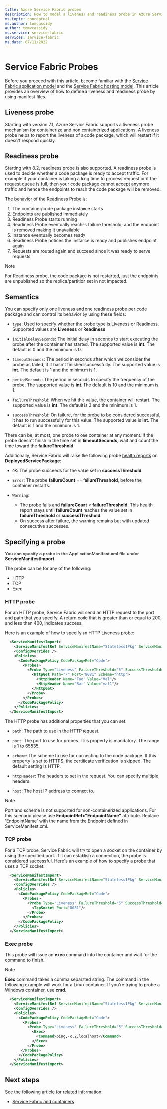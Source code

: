 ```yaml
---
title: Azure Service Fabric probes
description: How to model a liveness and readiness probe in Azure Service Fabric by using application and service manifest files.
ms.topic: conceptual
ms.author: tomcassidy
author: tomvcassidy
ms.service: service-fabric
services: service-fabric
ms.date: 07/11/2022
---
```


# Service Fabric Probes
Before you proceed with this article, become familiar with the [Service Fabric application model][application-model-link] and the [Service Fabric hosting model][hosting-model-link]. This article provides an overview of how to define a liveness and readiness probe by using manifest files.

## Liveness probe
Starting with version 7.1, Azure Service Fabric supports a liveness probe mechanism for containerize and non containerized applications. A liveness probe helps to report the liveness of a code package, which will restart if it doesn't respond quickly.

## Readiness probe
Starting with 8.2, readiness probe is also supported. A readiness probe is used to decide whether a code package is ready to accept traffic. For example if your container is taking a long time to process request or if the request queue is full, then your code package cannot accept anymore traffic and hence the endpoints to reach the code package will be removed. 

The behavior of the Readiness Probe is:
1.	The container/code package instance starts
2.	Endpoints are published immediately
3.	Readiness Probe starts running
4.	Readiness Probe eventually reaches failure threshold, and the endpoint is removed making it unavailable
5.	Instance eventually becomes ready
6.	Readiness Probe notices the instance is ready and publishes endpoint again
7.	Requests are routed again and succeed since it was ready to serve requests

> [!NOTE] 
> For Readiness probe, the code package is not restarted, just the endpoints are unpublished so the replica/partition set in not impacted.
>

## Semantics
You can specify only one liveness and one readiness probe per code package and can control its behavior by using these fields:

* `type`: Used to specify whether the probe type is Liveness or Readiness. Supported values are **Liveness** or **Readiness**

* `initialDelaySeconds`: The initial delay in seconds to start executing the probe after the container has started. The supported value is **int**. The default is 0 and the minimum is 0.

* `timeoutSeconds`: The period in seconds after which we consider the probe as failed, if it hasn't finished successfully. The supported value is **int**. The default is 1 and the minimum is 1.

* `periodSeconds`: The period in seconds to specify the frequency of the probe. The supported value is **int**. The default is 10 and the minimum is 1.

* `failureThreshold`: When we hit this value, the container will restart. The supported value is **int**. The default is 3 and the minimum is 1.

* `successThreshold`: On failure, for the probe to be considered successful, it has to run successfully for this value. The supported value is **int**. The default is 1 and the minimum is 1.

There can be, at most, one probe to one container at any moment. If the probe doesn't finish in the time set in **timeoutSeconds**, wait and count the time toward the **failureThreshold**. 

Additionally, Service Fabric will raise the following probe [health reports][health-introduction-link] on **DeployedServicePackage**:

* `OK`: The probe succeeds for the value set in **successThreshold**.

* `Error`: The probe **failureCount** ==  **failureThreshold**, before the container restarts.

* `Warning`: 
    * The probe fails and **failureCount** < **failureThreshold**. This health report stays until **failureCount** reaches the value set in **failureThreshold** or **successThreshold**.
    * On success after failure, the warning remains but with updated consecutive successes.

## Specifying a probe

You can specify a probe in the ApplicationManifest.xml file under **ServiceManifestImport**.

The probe can be for any of the following:

* HTTP
* TCP
* Exec 

### HTTP probe

For an HTTP probe, Service Fabric will send an HTTP request to the port and path that you specify. A return code that is greater than or equal to 200, and less than 400, indicates success.

Here is an example of how to specify an HTTP Liveness probe:

```xml
  <ServiceManifestImport>
    <ServiceManifestRef ServiceManifestName="Stateless1Pkg" ServiceManifestVersion="1.0.0" />
    <ConfigOverrides />
    <Policies>
      <CodePackagePolicy CodePackageRef="Code">
        <Probes>
          <Probe Type="Liveness" FailureThreshold="5" SuccessThreshold="2" InitialDelaySeconds="10" PeriodSeconds="30" TimeoutSeconds="20">
            <HttpGet Path="/" Port="8081" Scheme="http">
              <HttpHeader Name="Foo" Value="Val"/>
              <HttpHeader Name="Bar" Value="val1"/>
            </HttpGet>
          </Probe>
        </Probes>
      </CodePackagePolicy>
    </Policies>
  </ServiceManifestImport>
```

The HTTP probe has additional properties that you can set:

* `path`: The path to use in the HTTP request.

* `port`: The port to use for probes. This property is mandatory. The range is 1 to 65535.

* `scheme`: The scheme to use for connecting to the code package. If this property is set to HTTPS, the certificate verification is skipped. The default setting is HTTP.

* `httpHeader`: The headers to set in the request. You can specify multiple headers.

* `host`: The host IP address to connect to.

> [!NOTE]
> Port and scheme is not supported for non-containerized applications. For this scenario please use **EndpointRef="EndpointName"** attribute. Replace 'EndpointName' with the name from the Endpoint defined in ServiceManifest.xml.
>

### TCP probe

For a TCP probe, Service Fabric will try to open a socket on the container by using the specified port. If it can establish a connection, the probe is considered successful. Here's an example of how to specify a probe that uses a TCP socket:

```xml
  <ServiceManifestImport>
    <ServiceManifestRef ServiceManifestName="Stateless1Pkg" ServiceManifestVersion="1.0.0" />
    <ConfigOverrides />
    <Policies>
      <CodePackagePolicy CodePackageRef="Code">
        <Probes>
          <Probe Type="Liveness" FailureThreshold="5" SuccessThreshold="2" InitialDelaySeconds="10" PeriodSeconds="30" TimeoutSeconds="20">
            <TcpSocket Port="8081"/>
          </Probe>
        </Probes>
      </CodePackagePolicy>
    </Policies>
  </ServiceManifestImport>
```

### Exec probe

This probe will issue an **exec** command into the container and wait for the command to finish.

> [!NOTE]
> **Exec** command takes a comma separated string. The command in the following example will work for a Linux container.
> If you're trying to probe a Windows container, use **cmd**.

```xml
  <ServiceManifestImport>
    <ServiceManifestRef ServiceManifestName="Stateless1Pkg" ServiceManifestVersion="1.0.0" />
    <ConfigOverrides />
    <Policies>
      <CodePackagePolicy CodePackageRef="Code">
        <Probes>
          <Probe Type="Liveness" FailureThreshold="5" SuccessThreshold="2" InitialDelaySeconds="10" PeriodSeconds="30" TimeoutSeconds="20">
            <Exec>
              <Command>ping,-c,2,localhost</Command>
            </Exec>
          </Probe>        
       </Probes>
      </CodePackagePolicy>
    </Policies>
  </ServiceManifestImport>
```

## Next steps
See the following article for related information:
* [Service Fabric and containers][containers-introduction-link]

<!-- Links -->
[containers-introduction-link]: service-fabric-containers-overview.md
[health-introduction-link]: service-fabric-health-introduction.md
[application-model-link]: service-fabric-application-model.md
[hosting-model-link]: service-fabric-hosting-model.md

